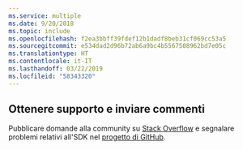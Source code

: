 ```yaml
---
ms.service: multiple
ms.date: 9/20/2018
ms.topic: include
ms.openlocfilehash: f2ea3bbff39fdef12b1dadf8beb31cf069cc53a5
ms.sourcegitcommit: e534dad2d96b72ab6a9bc4b5567508962bd7e05c
ms.translationtype: HT
ms.contentlocale: it-IT
ms.lasthandoff: 03/22/2019
ms.locfileid: "58343320"
---
```

## <a name="get-help-and-give-feedback"></a>Ottenere supporto e inviare commenti

Pubblicare domande alla community su [Stack Overflow](http://stackoverflow.com/questions/tagged/azure-sdk-.net) e segnalare problemi relativi all'SDK nel [progetto di GitHub](https://github.com/Azure/azure-sdk-for-net).